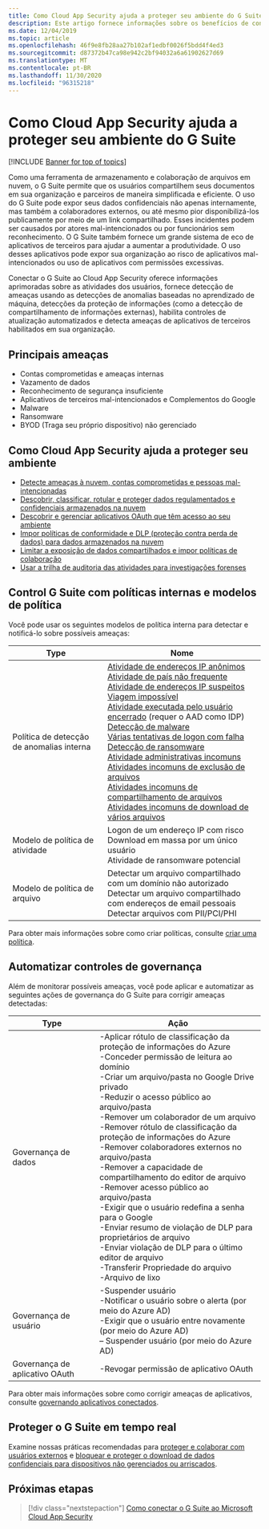 ```yaml
---
title: Como Cloud App Security ajuda a proteger seu ambiente do G Suite
description: Este artigo fornece informações sobre os benefícios de conectar seu aplicativo G Suite para Cloud App Security usando o conector de API para visibilidade e controle sobre o uso.
ms.date: 12/04/2019
ms.topic: article
ms.openlocfilehash: 46f9e8fb28aa27b102af1edbf0026f5bdd4f4ed3
ms.sourcegitcommit: d87372b47ca98e942c2bf94032a6a61902627d69
ms.translationtype: MT
ms.contentlocale: pt-BR
ms.lasthandoff: 11/30/2020
ms.locfileid: "96315218"
---
```

# <a name="how-cloud-app-security-helps-protect-your-g-suite-environment"></a>Como Cloud App Security ajuda a proteger seu ambiente do G Suite

[!INCLUDE [Banner for top of topics](includes/banner.md)]

Como uma ferramenta de armazenamento e colaboração de arquivos em nuvem, o G Suite permite que os usuários compartilhem seus documentos em sua organização e parceiros de maneira simplificada e eficiente. O uso do G Suite pode expor seus dados confidenciais não apenas internamente, mas também a colaboradores externos, ou até mesmo pior disponibilizá-los publicamente por meio de um link compartilhado. Esses incidentes podem ser causados por atores mal-intencionados ou por funcionários sem reconhecimento. O G Suite também fornece um grande sistema de eco de aplicativos de terceiros para ajudar a aumentar a produtividade. O uso desses aplicativos pode expor sua organização ao risco de aplicativos mal-intencionados ou uso de aplicativos com permissões excessivas.

Conectar o G Suite ao Cloud App Security oferece informações aprimoradas sobre as atividades dos usuários, fornece detecção de ameaças usando as detecções de anomalias baseadas no aprendizado de máquina, detecções da proteção de informações (como a detecção de compartilhamento de informações externas), habilita controles de atualização automatizados e detecta ameaças de aplicativos de terceiros habilitados em sua organização.

## <a name="main-threats"></a>Principais ameaças

- Contas comprometidas e ameaças internas
- Vazamento de dados
- Reconhecimento de segurança insuficiente
- Aplicativos de terceiros mal-intencionados e Complementos do Google
- Malware
- Ransomware
- BYOD (Traga seu próprio dispositivo) não gerenciado

## <a name="how-cloud-app-security-helps-to-protect-your-environment"></a>Como Cloud App Security ajuda a proteger seu ambiente

- [Detecte ameaças à nuvem, contas comprometidas e pessoas mal-intencionadas](best-practices.md#detect-cloud-threats-compromised-accounts-malicious-insiders-and-ransomware)
- [Descobrir, classificar, rotular e proteger dados regulamentados e confidenciais armazenados na nuvem](best-practices.md#discover-classify-label-and-protect-regulated-and-sensitive-data-stored-in-the-cloud)
- [Descobrir e gerenciar aplicativos OAuth que têm acesso ao seu ambiente](manage-app-permissions.md)
- [Impor políticas de conformidade e DLP (proteção contra perda de dados) para dados armazenados na nuvem](best-practices.md#enforce-dlp-and-compliance-policies-for-data-stored-in-the-cloud)
- [Limitar a exposição de dados compartilhados e impor políticas de colaboração](best-practices.md#limit-exposure-of-shared-data-and-enforce-collaboration-policies)
- [Usar a trilha de auditoria das atividades para investigações forenses](best-practices.md#use-the-audit-trail-of-activities-for-forensic-investigations)

## <a name="control-g-suite-with-built-in-policies-and-policy-templates"></a>Control G Suite com políticas internas e modelos de política

Você pode usar os seguintes modelos de política interna para detectar e notificá-lo sobre possíveis ameaças:

| Type | Nome |
| ---- | ---- |
| Política de detecção de anomalias interna | [Atividade de endereços IP anônimos](anomaly-detection-policy.md#activity-from-anonymous-ip-addresses)<br />[Atividade de país não frequente](anomaly-detection-policy.md#activity-from-infrequent-country)<br />[Atividade de endereços IP suspeitos](anomaly-detection-policy.md#activity-from-suspicious-ip-addresses)<br />[Viagem impossível](anomaly-detection-policy.md#impossible-travel)<br />[Atividade executada pelo usuário encerrado](anomaly-detection-policy.md#activity-performed-by-terminated-user) (requer o AAD como IDP)<br />[Detecção de malware](anomaly-detection-policy.md#malware-detection)<br />[Várias tentativas de logon com falha](anomaly-detection-policy.md#multiple-failed-login-attempts)<br />[Detecção de ransomware](anomaly-detection-policy.md#ransomware-activity)<br />[Atividade administrativas incomuns](anomaly-detection-policy.md#unusual-activities-by-user)<br />[Atividades incomuns de exclusão de arquivos](anomaly-detection-policy.md#unusual-activities-by-user)<br />[Atividades incomuns de compartilhamento de arquivos](anomaly-detection-policy.md#unusual-activities-by-user)<br />[Atividades incomuns de download de vários arquivos](anomaly-detection-policy.md#unusual-activities-by-user) |
| Modelo de política de atividade | Logon de um endereço IP com risco<br />Download em massa por um único usuário<br />Atividade de ransomware potencial |
| Modelo de política de arquivo | Detectar um arquivo compartilhado com um domínio não autorizado<br />Detectar um arquivo compartilhado com endereços de email pessoais<br />Detectar arquivos com PII/PCI/PHI |

Para obter mais informações sobre como criar políticas, consulte [criar uma política](control-cloud-apps-with-policies.md#create-a-policy).

## <a name="automate-governance-controls"></a>Automatizar controles de governança

Além de monitorar possíveis ameaças, você pode aplicar e automatizar as seguintes ações de governança do G Suite para corrigir ameaças detectadas:

| Type | Ação |
| ---- | ---- |
| Governança de dados | -Aplicar rótulo de classificação da proteção de informações do Azure<br />-Conceder permissão de leitura ao domínio<br />-Criar um arquivo/pasta no Google Drive privado<br />-Reduzir o acesso público ao arquivo/pasta<br />-Remover um colaborador de um arquivo<br />-Remover rótulo de classificação da proteção de informações do Azure<br />-Remover colaboradores externos no arquivo/pasta<br />-Remover a capacidade de compartilhamento do editor de arquivo<br />-Remover acesso público ao arquivo/pasta<br />-Exigir que o usuário redefina a senha para o Google<br />-Enviar resumo de violação de DLP para proprietários de arquivo<br />-Enviar violação de DLP para o último editor de arquivo<br />-Transferir Propriedade do arquivo<br />-Arquivo de lixo |
| Governança de usuário | -Suspender usuário<br />-Notificar o usuário sobre o alerta (por meio do Azure AD)<br />-Exigir que o usuário entre novamente (por meio do Azure AD)<br />– Suspender usuário (por meio do Azure AD) |
| Governança de aplicativo OAuth | -Revogar permissão de aplicativo OAuth |

Para obter mais informações sobre como corrigir ameaças de aplicativos, consulte [governando aplicativos conectados](governance-actions.md).

## <a name="protect-g-suite-in-real-time"></a>Proteger o G Suite em tempo real

Examine nossas práticas recomendadas para [proteger e colaborar com usuários externos](best-practices.md#secure-collaboration-with-external-users-by-enforcing-real-time-session-controls) e [bloquear e proteger o download de dados confidenciais para dispositivos não gerenciados ou arriscados](best-practices.md#block-and-protect-download-of-sensitive-data-to-unmanaged-or-risky-devices).

## <a name="next-steps"></a>Próximas etapas

> [!div class="nextstepaction"]
> [Como conectar o G Suite ao Microsoft Cloud App Security](connect-google-apps-to-microsoft-cloud-app-security.md)
